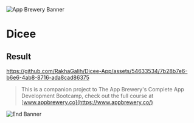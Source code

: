 ![App Brewery Banner](Documentation/AppBreweryBanner.png)

# Dicee

## Result
https://github.com/RakhaGalih/Dicee-App/assets/54633534/7b28b7e6-b6e6-4ab8-8716-ada8cad86375



>This is a companion project to The App Brewery's Complete App Development Bootcamp, check out the full course at [www.appbrewery.co](https://www.appbrewery.co/)

![End Banner](Documentation/readme-end-banner.png)

